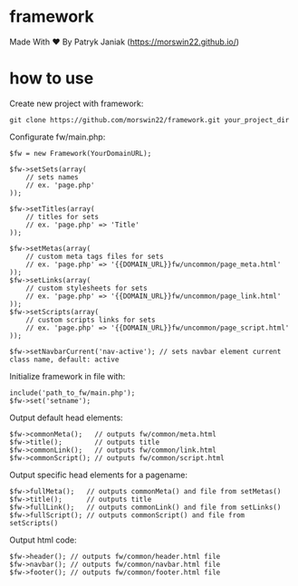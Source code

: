 # framework
Made With ♥ By Patryk Janiak (https://morswin22.github.io/)

# how to use
Create new project with framework:

    git clone https://github.com/morswin22/framework.git your_project_dir

Configurate fw/main.php:

    $fw = new Framework(YourDomainURL);

    $fw->setSets(array(
        // sets names
        // ex. 'page.php'
    ));

    $fw->setTitles(array(
        // titles for sets
        // ex. 'page.php' => 'Title'
    ));

    $fw->setMetas(array(
        // custom meta tags files for sets
        // ex. 'page.php' => '{{DOMAIN_URL}}fw/uncommon/page_meta.html'
    ));
    $fw->setLinks(array(
        // custom stylesheets for sets
        // ex. 'page.php' => '{{DOMAIN_URL}}fw/uncommon/page_link.html'
    ));
    $fw->setScripts(array(
        // custom scripts links for sets
        // ex. 'page.php' => '{{DOMAIN_URL}}fw/uncommon/page_script.html'
    ));
     
    $fw->setNavbarCurrent('nav-active'); // sets navbar element current class name, default: active

Initialize framework in file with:

    include('path_to_fw/main.php'); 
    $fw->set('setname');

Output default head elements: 
 
    $fw->commonMeta();   // outputs fw/common/meta.html
    $fw->title();        // outputs title
    $fw->commonLink();   // outputs fw/common/link.html
    $fw->commonScript(); // outputs fw/common/script.html

Output specific head elements for a pagename:
 
    $fw->fullMeta();   // outputs commonMeta() and file from setMetas()
    $fw->title();      // outputs title
    $fw->fullLink();   // outputs commonLink() and file from setLinks()
    $fw->fullScript(); // outputs commonScript() and file from setScripts()

Output html code:
 
    $fw->header(); // outputs fw/common/header.html file
    $fw->navbar(); // outputs fw/common/navbar.html file
    $fw->footer(); // outputs fw/common/footer.html file

